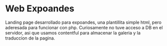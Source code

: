 # Web Expoandes

Landing page desarrollado para expoandes, una plantillita simple html, pero aderesada para funcionar con php. Curiosamente no tuve acceso a DB en el servidor, asi que usamos contentful para almacenar la galeria y la traduccion de la pagina.